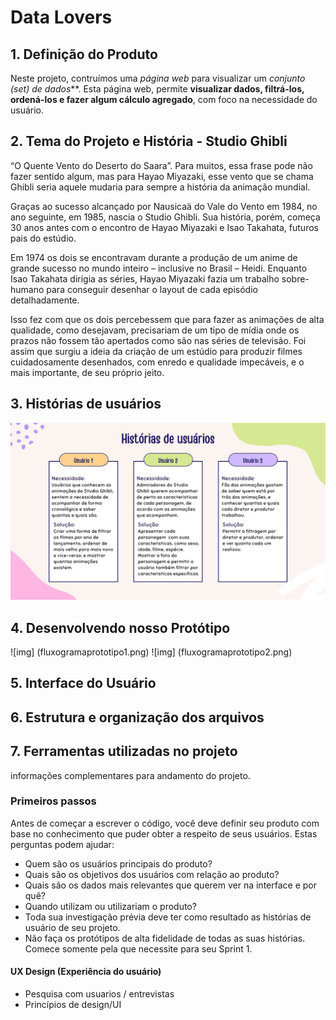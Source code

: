 # Data Lovers

## 1. Definição do Produto

Neste projeto, contruímos uma _página web_ para visualizar um _conjunto
(set) de dados_**. Esta página web, permite **visualizar dados, filtrá-los, ordená-los e fazer algum cálculo agregado**, com foco na necessidade do usuário.

## 2. Tema do Projeto e História - Studio Ghibli

“O Quente Vento do Deserto do Saara”. Para muitos, essa frase pode não fazer sentido algum, mas para Hayao Miyazaki, esse vento que se chama Ghibli seria aquele mudaria para sempre a história da animação mundial.

Graças ao sucesso alcançado por Nausicaä do Vale do Vento em 1984, no ano seguinte, em 1985, nascia o Studio Ghibli. Sua história, porém, começa 30 anos antes com o encontro de Hayao Miyazaki e Isao Takahata, futuros pais do estúdio.

Em 1974 os dois se encontravam durante a produção de um anime de grande sucesso no mundo inteiro – inclusive no Brasil – Heidi. Enquanto Isao Takahata dirigia as séries, Hayao Miyazaki fazia um trabalho sobre-humano para conseguir desenhar o layout de cada episódio detalhadamente.

Isso fez com que os dois percebessem que para fazer as animações de alta qualidade, como desejavam, precisariam de um tipo de mídia onde os prazos não fossem tão apertados como são nas séries de televisão. Foi assim que surgiu a ideia da criação de um estúdio para produzir filmes cuidadosamente desenhados, com enredo e qualidade impecáveis, e o mais importante, de seu próprio jeito.


## 3. Histórias de usuários
![img](usuario.png)


## 4. Desenvolvendo nosso Protótipo
![img] (fluxogramaprototipo1.png)
![img] (fluxogramaprototipo2.png)
## 5. Interface do Usuário

## 6. Estrutura e organização dos arquivos

## 7. Ferramentas utilizadas no projeto


informações complementares para andamento do projeto.

### Primeiros passos

Antes de começar a escrever o código, você deve definir seu produto com base no
conhecimento que puder obter a respeito de seus usuários. Estas perguntas podem
ajudar:

* Quem são os usuários principais do produto?
* Quais são os objetivos dos usuários com relação ao produto?
* Quais são os dados mais relevantes que querem ver na interface e por quê?
* Quando utilizam ou utilizariam o produto?
* Toda sua investigação prévia deve ter como resultado as histórias de usuário
  de seu projeto.
* Não faça os protótipos de alta fidelidade de todas as suas histórias. Comece
  somente pela que necessite para seu Sprint 1.



#### UX Design (Experiência do usuário)

* Pesquisa com usuarios / entrevistas
* Princípios de design/UI


